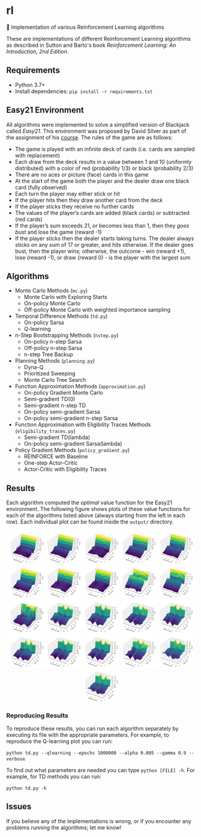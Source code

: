 # rl
:brain: Implementation of various Reinforcement Learning algorithms

These are implementations of different Reinforcement Learning algorithms as described in Sutton and Barto's book _Reinforcement Learning: An Introduction, 2nd Edition_.

## Requirements

- Python 3.7+
- Install dependencies: `pip install -r requirements.txt`

## Easy21 Environment

All algorithms were implemented to solve a simplified version of Blackjack called _Easy21_. This environment was proposed by David Silver as part of the assignment of his [course](https://www.davidsilver.uk/teaching/). The rules of the game are as follows:

- The game is played with an infinite deck of cards (i.e. cards are sampled with replacement)
- Each draw from the deck results in a value between 1 and 10 (uniformly distributed) with a color of red (probability 1/3) or black (probability 2/3)
- There are no aces or picture (face) cards in this game
- At the start of the game both the player and the dealer draw one black card (fully observed)
- Each turn the player may either stick or hit
- If the player hits then they draw another card from the deck
- If the player sticks they receive no further cards
- The values of the player’s cards are added (black cards) or subtracted (red cards)
- If the player’s sum exceeds 21, or becomes less than 1, then they _goes bust_ and lose the game (reward -1)
- If the player sticks then the dealer starts taking turns. The dealer always sticks on any sum of 17 or greater, and hits otherwise. If the dealer goes bust, then the player wins; otherwise, the outcome - win (reward +1), lose (reward -1), or draw (reward 0) - is the player with the largest sum

## Algorithms

- Monte Carlo Methods (`mc.py`)
  - Monte Carlo with Exploring Starts
  - On-policy Monte Carlo
  - Off-policy Monte Carlo with weighted importance sampling
- Temporal Difference Methods (`td.py`)
  - On-policy Sarsa
  - Q-learning
- n-Step Bootstrapping Methods (`nstep.py`)
  - On-policy n-step Sarsa
  - Off-policy n-step Sarsa
  - n-step Tree Backup
- Planning Methods (`planning.py`)
  - Dyna-Q
  - Prioritized Sweeping
  - Monte Carlo Tree Search
- Function Approximation Methods (`approximation.py`)
  - On-policy Gradient Monte Carlo
  - Semi-gradient TD(0)
  - Semi-gradient n-step TD
  - On-policy semi-gradient Sarsa
  - On-policy semi-gradient n-step Sarsa
- Function Approximation with Eligibility Traces Methods (`eligibility_traces.py`)
  - Semi-gradient TD(lambda)
  - On-policy semi-gradient Sarsa(lambda)
- Policy Gradient Methods (`policy_gradient.py`)
  - REINFORCE with Baseline
  - One-step Actor-Critic
  - Actor-Critic with Eligibility Traces

## Results

Each algorithm computed the _optimal_ value function for the Easy21 environment. The following figure shows plots of these value functions for each of the algorithms listed above (always starting from the left in each row). Each individual plot can be found inside the `output/` directory.

<p align="center">
  <img src="output/monte_carlo_es.png" width="19%" />
  <img src="output/on_policy_monte_carlo.png" width="19%" />
  <img src="output/off_policy_monte_carlo.png" width="19%" />
  <img src="output/sarsa.png" width="19%" />
  <img src="output/qlearning.png" width="19%" />
  <img src="output/on_policy_n_step_sarsa.png" width="19%" />
  <img src="output/off_policy_n_step_sarsa.png" width="19%" />
  <img src="output/n_step_tree_backup.png" width="19%" />
  <img src="output/dynaq.png" width="19%" />
  <img src="output/prioritized_sweeping.png" width="19%" />
  <img src="output/mcts.png" width="19%" />
  <img src="output/grad_on_policy_monte_carlo.png" width="19%" />
  <img src="output/semi_grad_td_zero.png" width="19%" />
  <img src="output/semi_grad_nstep_td.png" width="19%" />
  <img src="output/semi_grad_sarsa.png" width="19%" />
  <img src="output/semi_grad_nstep_sarsa.png" width="19%" />
  <img src="output/semi_grad_td_lambda.png" width="19%" />
  <img src="output/semi_grad_sarsa_lambda.png" width="19%" />
  <img src="output/reinforce_with_baseline.png" width="19%" />
  <img src="output/one_step_actor_critic.png" width="19%" />
  <img src="output/actor_critic_eligibility_traces.png" width="19%" />
</p>

### Reproducing Results

To reproduce these results, you can run each algorithm separately by executing its file with the appropriate parameters. For example, to reproduce the Q-learning plot you can run:

```
python td.py --qlearning --epochs 1000000 --alpha 0.005 --gamma 0.9 --verbose
```

To find out what parameters are needed you can type `python [FILE] -h`. For example, for TD methods you can run:

```
python td.py -h
```

## Issues

If you believe any of the implementations is wrong, or if you encounter any problems running the algorithms; let me know!
